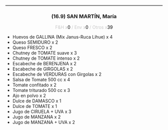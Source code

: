 <hr style='border:1px solid rgb(200,200,200)'>
<div style='page-break-inside: avoid'>

<div style='text-align:center'>

<h3> (16.9) SAN MARTÍN, <span class='grey'>María</span></h3>

<p  style='color:rgb(200,200,200)'>F&H x<span  style='color:black'>0</span> / Env x<span  style='color:black'>0</span> / Otros x<span  style='color:black'>39</span></p>
</div>

<ul>
<li class='li-horizontal'> Huevos de GALLINA (Mix Janus-Ruca Lihue) x 4</li>
<li class='li-horizontal'> Queso SEMIDURO x 2</li>
<li class='li-horizontal'> Queso FRESCO x 2</li>
<li class='li-horizontal'> Chutney de TOMATE suave x 3</li>
<li class='li-horizontal'> Chutney de TOMATE intenso x 2</li>
<li class='li-horizontal'> Escabeche de BERENJENA x 2</li>
<li class='li-horizontal'> Escabeche de GIRGOLAS x 2</li>
<li class='li-horizontal'> Escabeche de VERDURAS con Girgolas x 2</li>
<li class='li-horizontal'> Salsa de Tomate 500 cc x 4</li>
<li class='li-horizontal'> Tomate confitado x 2</li>
<li class='li-horizontal'> Tomate triturado 500 cc x 3</li>
<li class='li-horizontal'> Ajo en polvo x 2</li>
<li class='li-horizontal'> Dulce de DAMASCO x 1</li>
<li class='li-horizontal'> Dulce de TOMATE x 1</li>
<li class='li-horizontal'> Jugo de CIRUELA + UVA x 3</li>
<li class='li-horizontal'> Jugo de MANZANA x 2</li>
<li class='li-horizontal'> Jugo de MANZANA + UVA x 2</li>
</ul>
</div>

